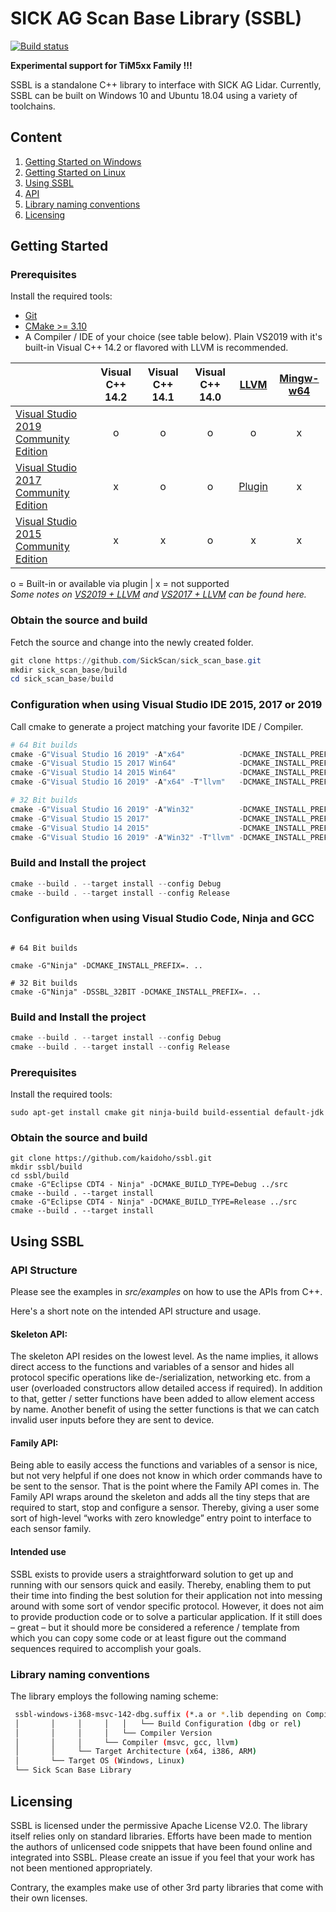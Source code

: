 # SICK AG Scan Base Library (SSBL)
[![Build status](https://ci.appveyor.com/api/projects/status/2jbep0ss21bh7jxe/branch/master?svg=true)](https://ci.appveyor.com/project/SickScan/sick-scan-base/branch/master)

<b> Experimental support for TiM5xx Family !!! </b>

SSBL is a standalone C++ library to interface with SICK AG Lidar. Currently, SSBL can be built on Windows 10 and Ubuntu 18.04 using a variety of toolchains.  


## Content

1. [Getting Started on Windows](#Getting-Started-(Windows-10))
1. [Getting Started on Linux](#Getting-Started-(Ubuntu-18.04))
2. [Using SSBL](#Using-SSBL)
  1. [API](#API)
  2. [Library naming conventions](#Library-naming-conventions)
3. [Licensing](#Licensing)  



## Getting Started

### Prerequisites

Install the required tools:

* [Git](https://git-scm.com/download/win)
* [CMake >= 3.10](https://cmake.org/download)
* A Compiler / IDE of your choice (see table below). Plain VS2019 with it's built-in Visual C++ 14.2 or flavored with LLVM is recommended.

|                                   | Visual C++  14.2 | Visual C++  14.1 | Visual C++  14.0 | [LLVM](https://llvm.org) | [Mingw-w64](https://mingw-w64.org/doku.php) |
|--------------------------------------|:----------------:|:----------------:|:----------------:|:------:|:-----------:|
| [Visual Studio 2019 Community Edition](https://visualstudio.microsoft.com) |         o        |         o        |         o        |   o  |     x     |
| [Visual Studio 2017 Community Edition](https://visualstudio.microsoft.com)  |         x        |         o        |         o        |   [Plugin](https://marketplace.visualstudio.com/items?itemName=LLVMExtensions.llvm-toolchain)  |     x     |
| [Visual Studio 2015 Community Edition](https://visualstudio.microsoft.com)  |         x        |         x        |         o        |   x  |     x     |



o = Built-in or available via plugin | x = not supported     
*Some notes on [VS2019 + LLVM](https://devblogs.microsoft.com/cppblog/clang-llvm-support-in-visual-studio) and [VS2017 + LLVM](https://marketplace.visualstudio.com/items?itemName=LLVMExtensions.llvm-toolchain) can be found here.*


### Obtain the source and build
Fetch the source and change into the newly created folder.
```powershell
git clone https://github.com/SickScan/sick_scan_base.git
mkdir sick_scan_base/build
cd sick_scan_base/build
```

### Configuration when using Visual Studio IDE 2015, 2017 or 2019 
Call cmake to generate a project matching your favorite IDE / Compiler. 
```powershell
# 64 Bit builds
cmake -G"Visual Studio 16 2019" -A"x64"            -DCMAKE_INSTALL_PREFIX=. ..
cmake -G"Visual Studio 15 2017 Win64"              -DCMAKE_INSTALL_PREFIX=. ..
cmake -G"Visual Studio 14 2015 Win64"              -DCMAKE_INSTALL_PREFIX=. ..
cmake -G"Visual Studio 16 2019" -A"x64" -T"llvm"   -DCMAKE_INSTALL_PREFIX=. ..  

# 32 Bit builds
cmake -G"Visual Studio 16 2019" -A"Win32"          -DCMAKE_INSTALL_PREFIX=. .. 
cmake -G"Visual Studio 15 2017"                    -DCMAKE_INSTALL_PREFIX=. .. 
cmake -G"Visual Studio 14 2015"                    -DCMAKE_INSTALL_PREFIX=. .. 
cmake -G"Visual Studio 16 2019" -A"Win32" -T"llvm" -DCMAKE_INSTALL_PREFIX=. .. 
```
### Build and Install the project
```powershell
cmake --build . --target install --config Debug
cmake --build . --target install --config Release
````

### Configuration when using Visual Studio Code, Ninja and GCC 

```console

# 64 Bit builds

cmake -G"Ninja" -DCMAKE_INSTALL_PREFIX=. .. 

# 32 Bit builds
cmake -G"Ninja" -DSSBL_32BIT -DCMAKE_INSTALL_PREFIX=. ..  
```


### Build and Install the project
```powershell
cmake --build . --target install --config Debug
cmake --build . --target install --config Release
```





### Prerequisites

Install the required tools:

```console
sudo apt-get install cmake git ninja-build build-essential default-jdk
```

### Obtain the source and build
```console
git clone https://github.com/kaidoho/ssbl.git
mkdir ssbl/build
cd ssbl/build
cmake -G"Eclipse CDT4 - Ninja" -DCMAKE_BUILD_TYPE=Debug ../src
cmake --build . --target install
cmake -G"Eclipse CDT4 - Ninja" -DCMAKE_BUILD_TYPE=Release ../src
cmake --build . --target install
```

## Using SSBL

### API Structure
Please see the examples in *src/examples* on how to use the APIs from C++.

Here's a short note on the intended API structure and usage.

#### Skeleton API:
The skeleton API resides on the lowest level. As the name implies, it allows direct access to the functions and variables of a sensor and hides all protocol specific operations like de-/serialization, networking etc. from a user (overloaded constructors allow detailed access if required). In addition to that, getter / setter functions have been added to allow element access by name. Another benefit of using the setter functions is that we can catch invalid user inputs before they are sent to device.
#### Family API:
Being able to easily access the functions and variables of a sensor is nice, but not very helpful if one does not know in which order commands have to be sent to the sensor. That is the point where the Family API comes in. The Family API wraps around the skeleton and adds all the tiny steps that are required to start, stop and configure a sensor. Thereby, giving a user some sort of high-level “works with zero knowledge” entry point to interface to each sensor family.
#### Intended use
SSBL exists to provide users a straightforward solution to get up and running with our sensors quick and easily. Thereby, enabling them to put their time into finding the best solution for their application not into messing around with some sort of vendor specific protocol. However, it does not aim to provide production code or to solve a particular application. If it still does – great – but it should more be considered a reference / template from which you can copy some code or at least figure out the command sequences required to accomplish your goals.


### Library naming conventions
The library employs the following naming scheme:
```bash
 ssbl-windows-i368-msvc-142-dbg.suffix (*.a or *.lib depending on Compiler)
 │       │     │     │   │   └── Build Configuration (dbg or rel)
 │       │     │     │   └── Compiler Version  
 │       │     │     └── Compiler (msvc, gcc, llvm)
 │       │     └── Target Architecture (x64, i386, ARM)
 │       └── Target OS (Windows, Linux)
 └── Sick Scan Base Library
 ```




## Licensing

SSBL is licensed under the permissive Apache License V2.0. The library itself relies only on standard libraries. Efforts have been made to mention the authors of unlicensed code snippets that have been found online and integrated into SSBL. Please create an issue if you feel that your work has not been mentioned appropriately.  

Contrary, the examples make use of other 3rd party libraries that come with their own licenses.
